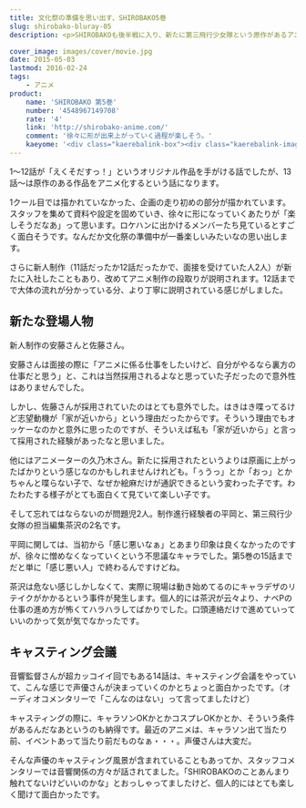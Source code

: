 ```yaml
---
title: 文化祭の準備を思い出す、SHIROBAKO5巻
slug: shirobako-bluray-05
description: <p>SHIROBAKOも後半戦に入り、新たに第三飛行少女隊という原作があるアニメ制作の話に入ります。スタッフを集めて、美術やキャラクターの色彩が決まって徐々に形になっていく感じが、なんだか文化祭の準備をしているときを思い出しました。</p>

cover_image: images/cover/movie.jpg
date: 2015-05-03
lastmod: 2016-02-24
tags: 
    - アニメ
product:
    name: 'SHIROBAKO 第5巻'
    number: '4548967149708'
    rate: '4'
    link: 'http://shirobako-anime.com/'
    comment: '徐々に形が出来上がっていく過程が楽しそう。'
    kaeyome: '<div class="kaerebalink-box"><div class="kaerebalink-image"><a href="http://www.amazon.co.jp/exec/obidos/ASIN/B00OJXVVG6/illusionspace-22/ref=nosim/" rel="nofollow" target="_blank"><img src="http://ecx.images-amazon.com/images/I/41pGzACesoL._SL160_.jpg" style="border: none;" /></a></div><div class="kaerebalink-info"><div class="kaerebalink-name"><a href="http://www.amazon.co.jp/exec/obidos/ASIN/B00OJXVVG6/illusionspace-22/ref=nosim/" rel="nofollow" target="_blank">SHIROBAKO 第5巻 (初回生産限定版) [Blu-ray]</a><div class="kaerebalink-powered-date">posted with <a href="http://kaereba.com" rel="nofollow" target="_blank">カエレバ</a></div></div><div class="kaerebalink-detail">木村珠莉 ワーナー・ブラザース・ホームエンターテイメント 2015-04-22    </div><div class="kaerebalink-link1"><div class="shoplinkamazon"><a href="http://www.amazon.co.jp/gp/search?keywords=SHIROBAKO%81%405%8A%AA%81%40Blu-ray&__mk_ja_JP=%83J%83%5E%83J%83i&tag=illusionspace-22" rel="nofollow" target="_blank">Amazon</a></div><div class="shoplinkrakuten"><a href="http://hb.afl.rakuten.co.jp/hgc/0e95387f.f2aef20d.0e953880.25e412bd/?pc=http%3A%2F%2Fsearch.rakuten.co.jp%2Fsearch%2Fmall%2FSHIROBAKO%25E3%2580%25805%25E5%25B7%25BB%25E3%2580%2580Blu-ray%2F-%2Ff.1-p.1-s.1-sf.0-st.A-v.2%3Fx%3D0%26scid%3Daf_ich_link_urltxt%26m%3Dhttp%3A%2F%2Fm.rakuten.co.jp%2F" rel="nofollow" target="_blank">楽天市場</a></div><div class="shoplinkyahoo"><a href="http://ck.jp.ap.valuecommerce.com/servlet/referral?sid=3085416&pid=882193779&vc_url=http%3A%2F%2Fsearch.shopping.yahoo.co.jp%2Fsearch%3Fp%3DSHIROBAKO%25E3%2580%25805%25E5%25B7%25BB%25E3%2580%2580Blu-ray" rel="nofollow"  target="_blank">Yahooショッピング<img src="http://ad.jp.ap.valuecommerce.com/servlet/gifbanner?sid=3085416&pid=882193779" height="1" width="1" border="0"></a></div></div></div><div class="booklink-footer" style="clear: left"></div></div>'
---
```


<p>1〜12話が「えくそだすっ！」というオリジナル作品を手がける話でしたが、13話〜は原作のある作品をアニメ化するという話になります。</p>
<p>1クール目では描かれていなかった、企画の走り初めの部分が描かれています。スタッフを集めて資料や設定を固めていき、徐々に形になっていくあたりが「楽しそうだなあ」って思います。ロケハンに出かけるメンバーたち見ているとすごく面白そうです。なんだか文化祭の準備中が一番楽しいみたいなの思い出します。</p>
<p>さらに新人制作（11話だったか12話だったかで、面接を受けていた人2人）が新たに入社したこともあり、改めてアニメ制作の段取りが説明されます。12話までで大体の流れが分かっている分、より丁寧に説明されている感じがしました。</p>
<h2>新たな登場人物</h2>
<p>新人制作の安藤さんと佐藤さん。</p>
<p>安藤さんは面接の際に「アニメに係る仕事をしたいけど、自分がやるなら裏方の仕事だと思う」と、これは当然採用されるよなと思っていた子だったので意外性はありませんでした。</p>
<p>しかし、佐藤さんが採用されていたのはとても意外でした。はきはき喋ってるけど志望動機が「家が近いから」という理由だったからです。そういう理由でもオッケーなのかと意外に思ったのですが、そういえば私も「家が近いから」と言って採用された経験があったなと思いました。</p>
<p>他にはアニメーターの久乃木さん。新たに採用されたというよりは原画に上がったばかりという感じなのかもしれませんけれども。「ぅうっ」とか「おっ」とかちゃんと喋らない子で、なぜか絵麻だけが通訳できるという変わった子です。わたわたする様子がとても面白くて見ていて楽しい子です。</p>
<p>そして忘れてはならないのが問題児2人。制作進行経験者の平岡と、第三飛行少女隊の担当編集茶沢の2名です。</p>
<p>平岡に関しては、当初から「感じ悪いなぁ」とあまり印象は良くなかったのですが、徐々に憎めなくなっていくという不思議なキャラでした。第5巻の15話までだと単に「感じ悪い人」で終わるんですけどね。</p>
<p>茶沢は危ない感じしかしなくて、実際に現場は動き始めてるのにキャラデザのリテイクがかかるという事件が発生します。個人的には茶沢が云々より、ナベPの仕事の進め方が怖くてハラハラしてばかりでした。口頭連絡だけで進めていっていいのかって気が気でなかったです。</p>
<h2>キャスティング会議</h2>
<p>音響監督さんが超カッコイイ回でもある14話は、キャスティング会議をやっていて、こんな感じで声優さんが決まっていくのかとちょっと面白かったです。（オーディオコメンタリーで「こんなのはない」って言ってましたけど）</p>
<p>キャスティングの際に、キャラソンOKかとかコスプレOKかとか、そういう条件があるんだなあというのも納得です。最近のアニメは、キャラソン出て当たり前、イベントあって当たり前だものなぁ・・・。声優さんは大変だ。</p>
<p>そんな声優のキャスティング風景が含まれていることもあってか、スタッフコメンタリーでは音響関係の方々が話されてました。「SHIROBAKOのことあんまり触れてないけどいいのかな」とおっしゃってましたけど、個人的にはとても楽しく聞けて面白かったです。</p>

  
